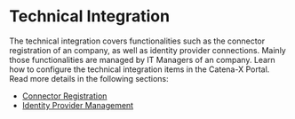 # Technical Integration

The technical integration covers functionalities such as the connector registration of an company, as well as identity provider connections. Mainly those functionalities are managed by IT Managers of an company.
Learn how to configure the technical integration items in the Catena-X Portal.
Read more details in the following sections:

- [Connector Registration](./01.%20Connector%20Registration/)
- [Identity Provider Management](./02.%20Identity%20Provider%20Management/)
